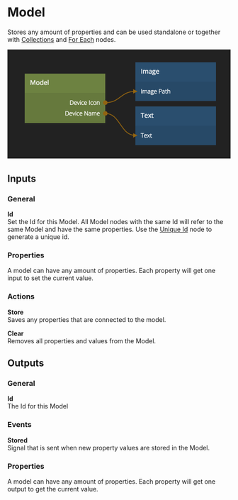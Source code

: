 # Model

Stores any amount of properties and can be used standalone or together with [Collections][0] and [For Each][1] nodes.

![](model.png)

<div class = "node-inputs">

## Inputs
### General

**Id**  
Set the Id for this Model. All Model nodes with the same Id will refer to the same Model and have the same properties. Use the [Unique Id][2] node to generate a unique id.

### Properties
A model can have any amount of properties. Each property will get one input to set the current value.

### Actions
**Store**  
Saves any properties that are connected to the model.

**Clear**  
Removes all properties and values from the Model.

</div>

<div class = "node-outputs">

## Outputs
### General
**Id**  
The Id for this Model

### Events
**Stored**  
Signal that is sent when new property values are stored in the Model.

### Properties
A model can have any amount of properties. Each property will get one output to get the current value.

[0]: ./collection
[1]: ./for-each
[2]: ../standard-nodes/unique-id

</div>
